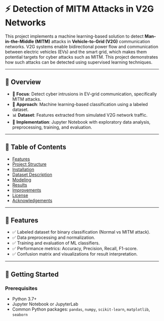 # ⚡ Detection of MITM Attacks in V2G Networks

This project implements a machine learning-based solution to detect **Man-in-the-Middle (MITM)** attacks in **Vehicle-to-Grid (V2G)** communication networks. V2G systems enable bidirectional power flow and communication between electric vehicles (EVs) and the smart grid, which makes them potential targets for cyber attacks such as MITM. This project demonstrates how such attacks can be detected using supervised learning techniques.

---

## 📌 Overview

- 🔐 **Focus**: Detect cyber intrusions in EV-grid communication, specifically MITM attacks.
- 🧠 **Approach**: Machine learning-based classification using a labeled dataset.
- 📊 **Dataset**: Features extracted from simulated V2G network traffic.
- 📘 **Implementation**: Jupyter Notebook with exploratory data analysis, preprocessing, training, and evaluation.

---

## 🧾 Table of Contents

- [Features](#features)
- [Project Structure](#project-structure)
- [Installation](#installation)
- [Dataset Description](#dataset-description)
- [Modeling](#modeling)
- [Results](#results)
- [Improvements](#future-improvements)
- [License](#license)
- [Acknowledgements](#acknowledgements)

---

## 🚀 Features

- ✅ Labeled dataset for binary classification (Normal vs MITM attack).
- ✅ Data preprocessing and normalization.
- ✅ Training and evaluation of ML classifiers.
- ✅ Performance metrics: Accuracy, Precision, Recall, F1-score.
- ✅ Confusion matrix and visualizations for result interpretation.

---


## 🚀 Getting Started

### Prerequisites

- Python 3.7+
- Jupyter Notebook or JupyterLab
- Common Python packages: `pandas`, `numpy`, `scikit-learn`, `matplotlib`, `seaborn`


